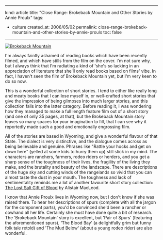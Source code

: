 -----
kind: article
title: "Close Range: Brokeback Mountain and Other Stories by Annie Proulx"
tags:
- culture
created_at: 2006/05/02
permalink: close-range-brokeback-mountain-and-other-stories-by-annie-proulx
toc: false
-----

<p class="img-shadow"><a href="http://www.amazon.co.uk/exec/obidos/ASIN/0007205589/butshesagirl-21/" title="Click to view item at Amazon"><img src="http://images-eu.amazon.com/images/P/0007205589.02.MZZZZZZZ.jpg" alt="Brokeback Mountain" /></a></p>

I'm always faintly ashamed of reading books which have been recently filmed, and which have stills from the film on the cover. I'm not sure why, but I always think that I'm radiating a kind of 'she's so lacking in an appreciation of literature that she'll only read books based on films' vibe. In fact, I haven't seen the film of Brokeback Mountain yet, but I'm very keen to do so now.

This is a wonderful collection of short stories. I tend to either like really long and meaty books that I can lose myself in, or well-crafted short stories that give the impression of being glimpses into much larger stories, and this collection falls into the latter category. Before reading it, I was wondering how they managed to make a full length feature film out of a short story (and one of only 35 pages, at that), but the Brokeback Mountain story leaves so many spaces for your imagination to fill, that I can see why it reportedly made such a good and emotionally engrossing film.

All of the stories are based in Wyoming, and give a wonderful flavour of that State. The dialect is very distinctive, and the dialogue comes across as being believable and genuine. Phrases like "Rattle your hocks and get on down here" (yelled at some kids to hurry them up) still stick in my mind. The characters are ranchers, farmers, rodeo riders or herders, and you get a sharp sense of the toughness of their lives, the fragility of the living they make, and the brutality and beauty of the landscape. There are descriptions of the huge sky and cutting winds of the rangelands so vivid that you can almost taste the dust in your mouth. The toughness and lack of sentimentality reminds me a lot of another favourite short story collection: <a href="http://www.amazon.co.uk/exec/obidos/ASIN/0006545386/butshesagirl-21/">The Lost Salt Gift of Blood</a> by Alistair MacLeod.

I know that Annie Proulx lives in Wyoming now, but I don't know if she was raised there. To hear her descriptions of spurs (complete with all the jargon for the component parts), you'd be convinced she'd been a rancher or cowhand all her life. Certainly she must have done quite a bit of research. The 'Brokeback Mountain' story is excellent, but 'Pair of Spurs' (featuring the aforementioned spurs), 'The Blood Bay' (a delightfully grim but funny folk tale retold) and 'The Mud Below' (about a young rodeo rider) are also wonderful.
